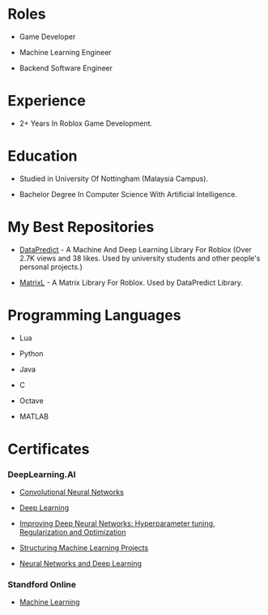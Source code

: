# Roles

* Game Developer
  
* Machine Learning Engineer

* Backend Software Engineer

# Experience

* 2+ Years In Roblox Game Development.

# Education

* Studied in University Of Nottingham (Malaysia Campus).

* Bachelor Degree In Computer Science With Artificial Intelligence.

# My Best Repositories

* [DataPredict](https://github.com/AqwamCreates/DataPredict) - A Machine And Deep Learning Library For Roblox (Over 2.7K views and 38 likes. Used by university students and other people's personal projects.)

* [MatrixL](https://github.com/AqwamCreates/MatrixL) - A Matrix Library For Roblox. Used by DataPredict Library.

# Programming Languages

* Lua

* Python

* Java

* C

* Octave

* MATLAB

# Certificates

### DeepLearning.AI

* [Convolutional Neural Networks](coursera.org/verify/ZZS8TFAGGNW9)

* [Deep Learning](coursera.org/verify/specialization/3SJFZM7ZPDZS)

* [Improving Deep Neural Networks: Hyperparameter tuning, Regularization and Optimization](coursera.org/verify/8RFGAXVK2THQ) 

* [Structuring Machine Learning Projects](coursera.org/verify/4UHVY7NJW59F)

* [Neural Networks and Deep Learning](coursera.org/verify/2X6P8CLXGCAY)

### Standford Online

* [Machine Learning](coursera.org/verify/MGYTY9BKB76A)
